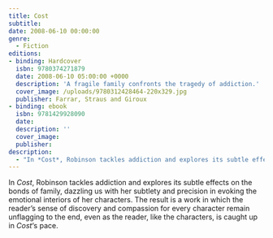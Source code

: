 ```yaml
---
title: Cost
subtitle: 
date: 2008-06-10 00:00:00
genre:
  - Fiction
editions:
- binding: Hardcover
  isbn: 9780374271879
  date: 2008-06-10 05:00:00 +0000
  description: 'A fragile family confronts the tragedy of addiction.'
  cover_image: /uploads/9780312428464-220x329.jpg
  publisher: Farrar, Straus and Giroux
- binding: ebook
  isbn: 9781429928090
  date: 
  description: ''
  cover_image: 
  publisher: 
description:
  - "In *Cost*, Robinson tackles addiction and explores its subtle effects on the bonds of family, dazzling us with her subtlety and precision in evoking the emotional interiors of her characters. The result is a work in which the reader's sense of discovery and compassion for every character remain unflagging to the end, even as the reader, like the characters, is caught up in <em>Cost</em>'s pace."
---
```

In *Cost*, Robinson tackles addiction and explores its subtle effects on the bonds of family, dazzling us with her subtlety and precision in evoking the emotional interiors of her characters. The result is a work in which the reader&#8217;s sense of discovery and compassion for every character remain unflagging to the end, even as the reader, like the characters, is caught up in *Cost*&#8216;s pace.
